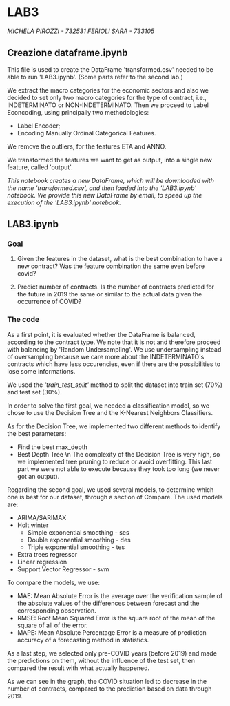 # LAB3

*MICHELA PIROZZI - 732531
FERIOLI SARA - 733105*

## Creazione dataframe.ipynb 
This file is used to create the DataFrame 'transformed.csv' needed to be able to run 'LAB3.ipynb'. 
(Some parts refer to the second lab.)

We extract the macro categories for the economic sectors and also we decided to set only two macro categories for the type of contract, 
i.e., INDETERMINATO or NON-INDETERMINATO. Then we proceed to Label Econcoding, using principally two methodologies:
  * Label Encoder;
  * Encoding Manually Ordinal Categorical Features. 

We remove the outliers, for the features ETA and ANNO. 

We transformed the features we want to get as output, into a single new feature, called 'output'. 

*This notebook creates a new DataFrame, which will be downloaded with the name 'transformed.csv', and then loaded into the 'LAB3.ipynb' notebook.
We provide this new DataFrame by email, to speed up the execution of the 'LAB3.ipynb' notebook.*

## LAB3.ipynb

### Goal

1. Given the features in the dataset, what is the best combination to have a new contract? Was the feature combination the same even before covid?

2. Predict number of contracts. Is the number of contracts predicted for the future in 2019 the same or similar to the actual data given the occurrence of COVID?

### The code

As a first point, it is evaluated whether the DataFrame is balanced, according to the contract type. 
We note that it is not and therefore proceed with balancing by 'Random Undersampling'. We use undersampling instead of oversampling because we care more about the INDETERMINATO's contracts which have less occurencies, even if there are the possibilities to lose some informations.

We used the *'train_test_split'* method to split the dataset into train set (70%) and test set (30%). 

In order to solve the first goal, we needed a classification model, so we chose to use the Decision Tree and the K-Nearest Neighbors Classifiers. 

As for the Decision Tree, we implemented two different methods to identify the best parameters: 
 * Find the best max_depth
 * Best Depth Tree \n
The complexity of the Decision Tree is very high, so we implemented tree pruning to reduce or avoid overfitting.
This last part we were not able to execute because they took too long (we never got an output).

Regarding the second goal, we used several models, to determine which one is best for our dataset, through a section of Compare. 
The used models are:
 * ARIMA/SARIMAX
 * Holt winter
     * Simple exponential smoothing - ses
     * Double exponential smoothing - des
     * Triple exponential smoothing - tes
 * Extra trees regressor
 * Linear regression
 * Support Vector Regressor - svm
 
To compare the models, we use:
* MAE: Mean Absolute Error is the average over the verification sample of the absolute values of the differences between forecast and the corresponding observation.
* RMSE: Root Mean Squared Error is the square root of the mean of the square of all of the error.
* MAPE: Mean Absolute Percentage Error is a measure of prediction accuracy of a forecasting method in statistics.

As a last step, we selected only pre-COVID years (before 2019) and made the predictions on them, without the influence of the test set, then compared the result with what actually happened. 

As we can see in the graph, the COVID situation led to decrease in the number of contracts, compared to the prediction based on data through 2019.





